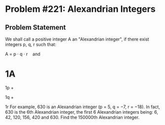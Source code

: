 # Problem #221: Alexandrian Integers 

## Problem Statement 

We shall call a positive integer A an "Alexandrian integer", if there exist integers p, q, r such that:

A = p · q · r    and  
   

1A
=

1p
+

1q
+

1r
For example, 630 is an Alexandrian integer (p = 5, q = −7, r = −18).
In fact, 630 is the 6th Alexandrian integer,  the first 6 Alexandrian integers being: 6, 42, 120, 156, 420 and 630.
Find the 150000th Alexandrian integer.

